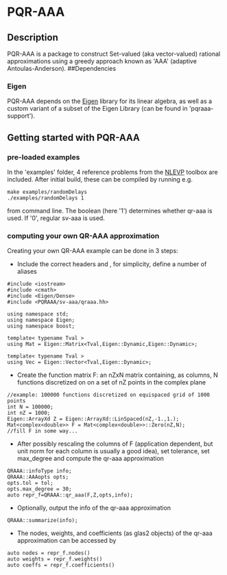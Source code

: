 # PQR-AAA
## Description
PQR-AAA is a package to construct Set-valued (aka vector-valued) rational approximations using a greedy approach known as 'AAA' (adaptive Antoulas-Anderson).
##Dependencies
### Eigen
PQR-AAA depends on the [Eigen](https://eigen.tuxfamily.org/index.php?title=Main_Page) library for its linear algebra, as well as a custom variant of a subset of the Eigen Library (can be found in 'pqraaa-support').
## Getting started with PQR-AAA
### pre-loaded examples
In the 'examples' folder, 4 reference problems from the [NLEVP](https://github.com/ftisseur/nlevp) toolbox are included. After initial build, these can be compiled by running e.g.
```
make examples/randomDelays
./examples/randomDelays 1
```
from command line.  The boolean (here '1') determines whether qr-aaa is used. If '0', regular sv-aaa is used.
### computing your own QR-AAA approximation
Creating your own QR-AAA example can be done in 3 steps:
* Include the correct headers and , for simplicity, define a number of aliases
```
#include <iostream>
#include <cmath>
#include <Eigen/Dense>
#include <PQRAAA/sv-aaa/qraaa.hh>

using namespace std;
using namespace Eigen;
using namespace boost;

template< typename Tval >
using Mat = Eigen::Matrix<Tval,Eigen::Dynamic,Eigen::Dynamic>;

template< typename Tval >
using Vec = Eigen::Vector<Tval,Eigen::Dynamic>;
```
* Create the function matrix F: an nZxN matrix containing, as columns, N functions discretized on on a set of nZ points in the complex plane
```
//example: 100000 functions discretized on equispaced grid of 1000 points
int N = 100000;
int nZ = 1000;
Eigen::ArrayXd Z = Eigen::ArrayXd::LinSpaced(nZ,-1.,1.);
Mat<complex<double>> F = Mat<complex<double>>::Zero(nZ,N);
//fill F in some way...
```

* After possibly rescaling the columns of F (application dependent, but unit norm for each column is usually a good idea), set tolerance, set max_degree and compute the qr-aaa approximation
```
QRAAA::infoType info;
QRAAA::AAAopts opts;
opts.tol = tol;
opts.max_degree = 30;
auto repr_f=QRAAA::qr_aaa(F,Z,opts,info);
```
* Optionally, output the info of the qr-aaa approximation
```
QRAAA::summarize(info);
```
* The nodes, weights, and coefficients (as glas2 objects) of the qr-aaa approximation can be accessed by
```
auto nodes = repr_f.nodes()
auto weights = repr_f.weights()
auto coeffs = repr_f.coefficients()
```
